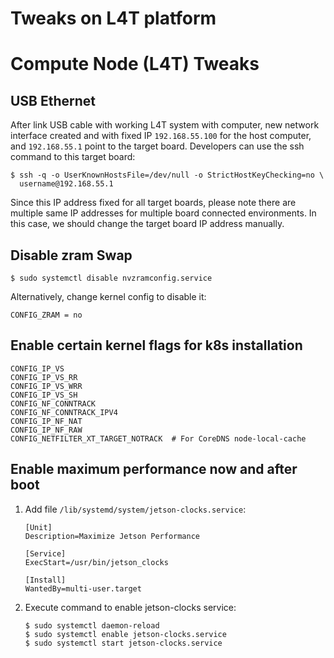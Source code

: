 Tweaks on L4T platform
======================

# Compute Node (L4T) Tweaks

## USB Ethernet

After link USB cable with working L4T system with computer, new network interface created and with fixed IP `192.168.55.100` for the host computer, and `192.168.55.1` point to the target board. Developers can use the ssh command to this target board:
```=shell
$ ssh -q -o UserKnownHostsFile=/dev/null -o StrictHostKeyChecking=no \
  username@192.168.55.1
```

Since this IP address fixed for all target boards, please note there are multiple same IP addresses for multiple board connected environments. In this case, we should change the target board IP address manually.

## Disable zram Swap

```=shell
$ sudo systemctl disable nvzramconfig.service
```
Alternatively, change kernel config to disable it:
```=config
CONFIG_ZRAM = no
```

## Enable certain kernel flags for k8s installation

```=config
CONFIG_IP_VS
CONFIG_IP_VS_RR
CONFIG_IP_VS_WRR
CONFIG_IP_VS_SH
CONFIG_NF_CONNTRACK
CONFIG_NF_CONNTRACK_IPV4
CONFIG_IP_NF_NAT
CONFIG_IP_NF_RAW
CONFIG_NETFILTER_XT_TARGET_NOTRACK  # For CoreDNS node-local-cache
```

## Enable maximum performance now and after boot

1. Add file `/lib/systemd/system/jetson-clocks.service`:
    ```=config
    [Unit]
    Description=Maximize Jetson Performance

    [Service]
    ExecStart=/usr/bin/jetson_clocks

    [Install]
    WantedBy=multi-user.target
    ```
2. Execute command to enable jetson-clocks service:
    ```=shell
    $ sudo systemctl daemon-reload
    $ sudo systemctl enable jetson-clocks.service
    $ sudo systemctl start jetson-clocks.service
    ```